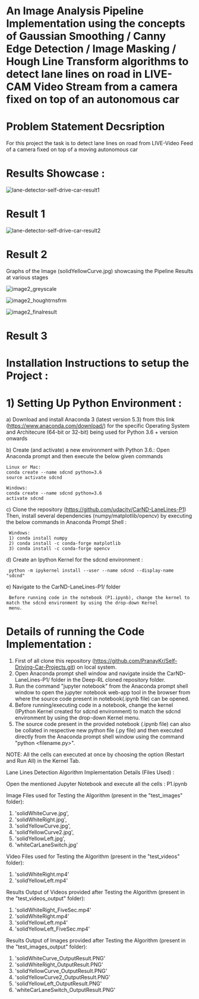 # An Image Analysis Pipeline Implementation using the concepts of Gaussian Smoothing / Canny Edge Detection / Image Masking / Hough Line Transform algorithms to detect lane lines on road in LIVE-CAM Video Stream from a camera fixed on top of an autonomous car

# Problem Statement Decsription 

For this project the task is to detect lane lines on road from LIVE-Video Feed of a camera fixed on top of a moving autonomous car

# Results Showcase :

![lane-detector-self-drive-car-result1](https://user-images.githubusercontent.com/25223180/51797438-9af10100-2229-11e9-81c0-67c4c8f1ec13.gif)
# Result 1

![lane-detector-self-drive-car-result2](https://user-images.githubusercontent.com/25223180/51797582-1784df00-222c-11e9-9a2b-8905d35dc0e3.gif)
# Result 2 

Graphs of the Image (solidYellowCurve.jpg) showcasing the Pipeline Results at various stages

![image2_greyscale](https://user-images.githubusercontent.com/25223180/51797644-4cddfc80-222d-11e9-8793-19b23c551e98.PNG)

![image2_houghtrnsfrm](https://user-images.githubusercontent.com/25223180/51797648-5bc4af00-222d-11e9-848d-1163f3df8194.PNG)

![image2_finalresult](https://user-images.githubusercontent.com/25223180/51797650-697a3480-222d-11e9-8cdf-f5e02ce455b1.PNG)

# Result 3

# Installation Instructions to setup the Project :
# 1) Setting Up Python Environment :
  a) Download and install Anaconda 3 (latest version 5.3) from this link (https://www.anaconda.com/download/)
    for the specific Operating System and Architecure (64-bit or 32-bit) being used
    for Python 3.6 + version onwards
    
  b) Create (and activate) a new environment with Python 3.6.:
    Open Anaconda prompt and then execute the below given commands
    
    Linux or Mac:
    conda create --name sdcnd python=3.6
    source activate sdcnd
    
    Windows:
    conda create --name sdcnd python=3.6 
    activate sdcnd
    
  c) Clone the repository (https://github.com/udacity/CarND-LaneLines-P1)
     Then, install several dependencies (numpy/matplotlib/opencv) by executing the below commands in Anaconda Prompt Shell :
     
     Windows:
     1) conda install numpy
     2) conda install -c conda-forge matplotlib     
     3) conda install -c conda-forge opencv
     
  d) Create an Ipython Kernel for the sdcnd environment :
      
     python -m ipykernel install --user --name sdcnd --display-name "sdcnd"   
          
  e) Navigate to the CarND-LaneLines-P1/ folder 
  
     Before running code in the notebook (P1.ipynb), change the kernel to match the sdcnd environment by using the drop-down Kernel 
     menu.
     
# Details of running the Code Implementation :
  1) First of all clone this repository (https://github.com/PranayKr/Self-Driving-Car-Projects.git) on local system.
  2) Open Anaconda prompt shell window and navigate inside the CarND-LaneLines-P1/ folder in the Deep-RL cloned repository folder.
  3) Run the command "jupyter notebook" from the Anaconda prompt shell window to open the jupyter notebook web-app tool in the browser
     from where the source code present in notebook(.ipynb file) can be opened.
  4) Before running/executing code in a notebook, change the kernel (IPython Kernel created for sdcnd environment) to match the sdcnd
     environment by using the drop-down Kernel menu.
  5) The source code present in the provided notebook (.ipynb file) can also be collated in respective new python
     file (.py file) and then executed directly from the Anaconda prompt shell window using the command "python <filename.py>". 
  
  NOTE:
  All the cells can executed at once by choosing the option (Restart and Run All) in the Kernel Tab.
  
  Lane Lines Detection Algorithm Implementation Details (Files Used) :
  
  Open the mentioned Jupyter Notebook and execute all the cells : P1.ipynb
  
  Image Files used for Testing the Algorithm (present in the "test_images" folder):
  
  1) 'solidWhiteCurve.jpg',
  2) 'solidWhiteRight.jpg',
  3) 'solidYellowCurve.jpg',
  4) 'solidYellowCurve2.jpg',
  5) 'solidYellowLeft.jpg',
  6) 'whiteCarLaneSwitch.jpg'

  Video Files used for Testing the Algorithm (present in the "test_videos" folder):
  
  1) 'solidWhiteRight.mp4'
  2) 'solidYellowLeft.mp4'
  
  Results Output of Videos provided after Testing the Algorithm (present in the "test_videos_output" folder):
  
  1) 'solidWhiteRight_FiveSec.mp4'
  2) 'solidWhiteRight.mp4'
  3) 'solidYellowLeft.mp4'
  4) 'solidYellowLeft_FiveSec.mp4'
  
  Results Output of Images provided after Testing the Algorithm (present in the "test_images_output" folder):
  
  1) 'solidWhiteCurve_OutputResult.PNG'
  2) 'solidWhiteRight_OutputResult.PNG'
  3) 'solidYellowCurve_OutputResult.PNG'
  4) 'solidYellowCurve2_OutputResult.PNG'
  5) 'solidYellowLeft_OutputResult.PNG'
  6) 'whiteCarLaneSwitch_OutputResult.PNG'
  
  
  


  



